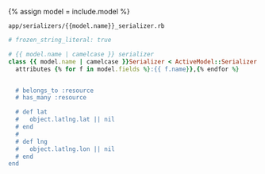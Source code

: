 {% assign model = include.model %}


`app/serializers/{{model.name}}_serializer.rb`

```ruby
# frozen_string_literal: true

# {{ model.name | camelcase }} serializer
class {{ model.name | camelcase }}Serializer < ActiveModel::Serializer
  attributes {% for f in model.fields %}:{{ f.name}},{% endfor %}


  # belongs_to :resource
  # has_many :resource

  # def lat
  #   object.latlng.lat || nil
  # end
  #
  # def lng
  #   object.latlng.lon || nil
  # end
end

```

